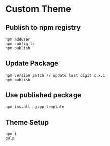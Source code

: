 # Custom Theme

## Publish to npm registry

```
npm adduser
npm config ls
npm publish
```

## Update Package

```
npm version patch // update last digit x.x.1
npm publish
```

## Use published package

```
npm install ngapp-template 
```

## Theme Setup

```
npm i
gulp
```
